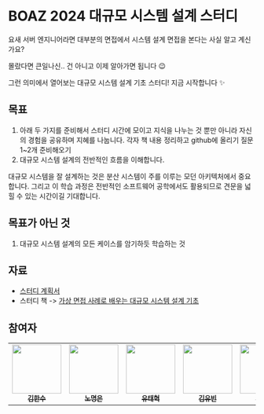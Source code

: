 # BOAZ 2024 대규모 시스템 설계 스터디

요새 서버 엔지니어라면 대부분의 면접에서 시스템 설계 면접을 본다는 사실 알고 계신가요?

몰랐다면 큰일나신.. 건 아니고 이제 알아가면 됩니다 😉

그런 의미에서 열어보는 대규모 시스템 설계 기초 스터디!
지금 시작합니다 ✨

## 목표

1. 아래 두 가지를 준비해서 스터디 시간에 모이고 지식을 나누는 것 뿐만 아니라 자신의 경험을 공유하며 지혜를 나눕니다.
   각자 책 내용 정리하고 github에 올리기
   질문 1~2개 준비해오기
2. 대규모 시스템 설계의 전반적인 흐름을 이해합니다.

대규모 시스템을 잘 설계하는 것은 분산 시스템이 주를 이루는 모던 아키텍처에서 중요합니다. 그리고 이 학습 과정은 전반적인 소프트웨어 공학에서도 활용되므로 견문을 넓힐 수 있는 시간이길 기대합니다.

## 목표가 아닌 것

1. 대규모 시스템 설계의 모든 케이스를 암기하듯 학습하는 것

## 자료

- [스터디 계획서](https://docs.google.com/document/d/1pIm7mMlTLLe4_r2JRDXEKROR25SNt2f8/edit)
- 스터디 책 -> [가상 면접 사례로 배우는 대규모 시스템 설계 기초](https://www.yes24.com/Product/Goods/102819435)

## 참여자

<table>
  <tr>
    <td align="center">
    <a href="https://github.com/mokhs00">
      <img src="https://avatars.githubusercontent.com/u/72328687?v=4" width="100px;" alt=""/>
      <br />
      <sub>
        <b>김한수</b>
      </sub>
    </a>
    <br />
    </td>
    <td align="center">
    <a href="https://github.com/NoMyeongEun">
      <img src="https://avatars.githubusercontent.com/u/90135669?v=4" width="100px;" alt=""/>
      <br />
      <sub>
        <b>노명은</b>
      </sub>
      </a>
      <br />
    </td>
    <td align="center">
    <a href="https://github.com/yth01">
      <img src="https://avatars.githubusercontent.com/u/62024470?v=4" width="100px;" alt=""/>
      <br />
      <sub>
        <b>유태혁</b>
      </sub>
      </a>
      <br />
      </td>
    <td align="center">
    <a href="https://github.com/yubin21">
      <img src="https://avatars.githubusercontent.com/u/80163835?v=4" width="100px;" alt=""/>
      <br />
      <sub>
        <b>김유빈</b>
      </sub>
      </a>
      <br />
      </td>
    </td>
    <td align="center">
    <a href="https://github.com/shinsj4653">
      <img src="https://avatars.githubusercontent.com/shinsj4653?v=4" width="100px;" alt=""/>
      <br />
      <sub>
        <b>신성준</b>
      </sub>
    </a>
    <br />
    </td>
   <td align="center">
    <a href="https://github.com/YEERRIn">
      <img src="https://avatars.githubusercontent.com/u/109721289?v=4" width="100px;" alt=""/>
      <br />
      <sub>
        <b>신예린</b>
      </sub>
    </a>
    <br />
    </td>
    <td align="center">
    <a href="https://github.com/kyounghunJang">
      <img src="https://avatars.githubusercontent.com/u/77001421?v=4" width="100px;" alt=""/>
      <br />
      <sub>
        <b>장경훈</b>
      </sub>
    </a>
    <br />
    </td>
  </tr>
</table>

